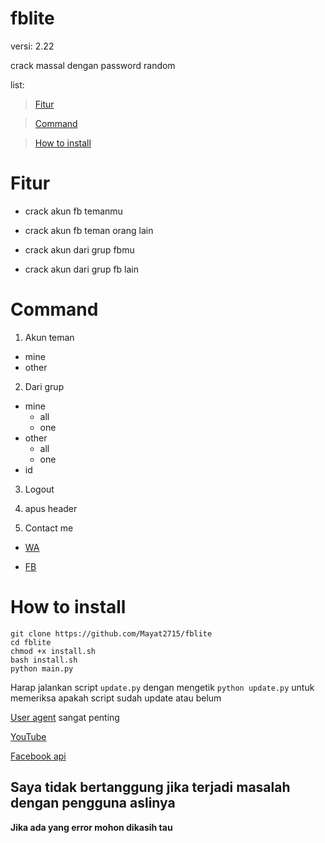 # fblite

versi: 2.22

crack massal dengan password random

list:
> [Fitur](#fitur)

> [Command](#command)

> [How to install](#how-to-install)

# Fitur
- crack akun fb temanmu

- crack akun fb teman orang lain

- crack akun dari grup fbmu
  
- crack akun dari grup fb lain


# Command
1. Akun teman
  - mine
  - other

2. Dari grup
  - mine
    - all
    - one
  - other
    - all
    - one
  - id

3. Logout

4. apus header
  
5. Contact me
 - [WA](https://wa.me/62895640466851)
    
 - [FB](https://fb.me/mayat.mayat.58555)
    


# How to install
```
git clone https://github.com/Mayat2715/fblite
cd fblite
chmod +x install.sh
bash install.sh
python main.py
```

Harap jalankan script `update.py` dengan mengetik `python update.py` untuk memeriksa apakah script sudah update atau belum

[User agent](https://google.com/search?q=user+agent+checker) sangat penting

[YouTube](https://youtu.be/merW22uixKo)

[Facebook api](https://developers.facebook.com/docs/graph-api)

## Saya tidak bertanggung jika terjadi masalah dengan pengguna aslinya

**Jika ada yang error mohon dikasih tau**

